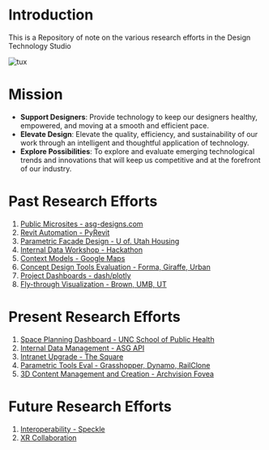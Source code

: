 # Introduction
This is a Repository of note on the various research efforts in the Design Technology Studio

![tux](https://github.com/user-attachments/assets/8aae5a88-0fc3-4132-a89e-c5ed6302ce75)

# Mission

-	**Support Designers**: Provide technology to keep our designers healthy, empowered, and moving at a smooth and efficient pace.
-	**Elevate Design**: Elevate the quality, efficiency, and sustainability of our work through an intelligent and thoughtful application of technology.
-	**Explore Possibilities**: To explore and evaluate emerging technological trends and innovations that will keep us competitive and at the forefront of our industry.

# Past Research Efforts
1. [Public Microsites - asg-designs.com](/ProductionDelivery/Microsites.md)
1. [Revit Automation - PyRevit](/ProductionDelivery/RevitAutomations.md)
1. [Parametric Facade Design - U of. Utah Housing](/ComputationAnalysis/ParametricDesign.md)
1. [Internal Data Workshop - Hackathon](/Data/DataWorkshop.md)
1. [Context Models - Google Maps](/VisualizationImmersion/ContextModels.md)
1. [Concept Design Tools Evaluation - Forma, Giraffe, Urban](/CreationIdeation/ConceptDesignEval.md)
1. [Project Dashboards - dash/plotly](/ComputationAnalysis/HousingDashboard.md)
1. [Fly-through Visualization - Brown, UMB, UT](/VisualizationImmersion/AerialVisualizations.md)

# Present Research Efforts
1. [Space Planning Dashboard - UNC School of Public Health](/ComputationAnalysis/SpacePlanningDashboard.md)
1. [Internal Data Management - ASG API](/Data/DataAPI.md)
1. [Intranet Upgrade - The Square](/ManagementCollaboration/IntranetUpgrade.md)
1. [Parametric Tools Eval - Grasshopper, Dynamo, RailClone](/ComputationAnalysis/ParametricToolsEval.md)
1. [3D Content Management and Creation - Archvision Fovea](/VisualizationImmersion/ContentManagmentEval.md)

# Future Research Efforts
1. [Interoperability - Speckle](/CreationIdeation/Interoperability.md)
1. [XR Collaboration](/VisualizationImmersion/XRCollaboration.md)
